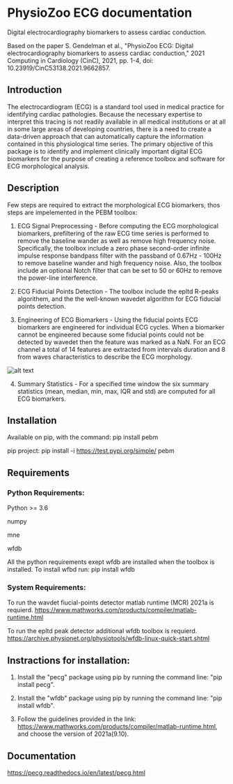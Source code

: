 
# PhysioZoo ECG documentation

Digital electrocardiography biomarkers to assess cardiac conduction.

Based on the paper 
S. Gendelman et al., "PhysioZoo ECG: Digital electrocardiography biomarkers to assess cardiac conduction," 2021 Computing in Cardiology (CinC), 2021, pp. 1-4, doi: 10.23919/CinC53138.2021.9662857.

## Introduction

The electrocardiogram (ECG) is a standard tool used in medical practice for identifying cardiac pathologies. Because the necessary expertise to interpret this tracing is not readily available in all medical institutions or at all in some large areas of developing countries, there is a need to create a data-driven approach that can automatically capture the information contained in this physiological time series. The primary objective of this package is to identify and implement clinically important digital ECG biomarkers for the purpose of creating a reference toolbox and software for ECG morphological analysis.
    
## Description

Few steps are required to extract the morphological ECG biomarkers, thos steps are impelemented in the PEBM toolbox:

1. ECG Signal Preprocessing - Before computing the ECG morphological biomarkers, prefiltering of the raw ECG time series is performed to remove the baseline wander as well as remove high frequency noise. Specifically, the toolbox include a zero phase second-order infinite impulse response bandpass filter with the passband of 0.67Hz - 100Hz to remove baseline wander and high frequency noise. Also, the toolbox include an optional Notch filter that can be set to 50 or 60Hz to remove the power-line interference.

2. ECG Fiducial Points Detection - The toolbox include the epltd R-peaks algorithem, and the the well-known wavedet algorithm for ECG fiducial points  detection. 

3. Engineering of ECG Biomarkers - Using the fiducial points ECG biomarkers are engineered for individual ECG cycles. When a biomarker cannot be engineered because some fiducial points could not be detected by wavedet then the feature was marked as a NaN. For an ECG channel a total of 14 features are extracted from intervals duration and 8 from waves characteristics to describe the ECG morphology.

![alt text](https://github.com/SheinaG/pebm_new/blob/master/ecg_wth_bio.png?raw=true)

4. Summary Statistics - For a specified time window the six summary statistics (mean, median, min, max, IQR and std) are computed for all ECG biomarkers.


## Installation

Available on pip, with the command: 
pip install pebm

pip project: pip install -i https://test.pypi.org/simple/ pebm

## Requirements

### Python Requirements:

Python >= 3.6

numpy 

mne 

wfdb 

All the python requirements exept wfdb are installed when the toolbox is installed. To install wfbd run: pip install wfdb
### System Requirements:

To run the wavdet fiucial-points detector matlab runtime (MCR) 2021a is requierd. https://www.mathworks.com/products/compiler/matlab-runtime.html

To run the epltd peak detector additional wfdb toolbox is requierd. https://archive.physionet.org/physiotools/wfdb-linux-quick-start.shtml

## Instractions for installation:

1. Install the "pecg" package using pip by running the command line: "pip install pecg".

2. Install the "wfdb" package using pip by running the command line: "pip install wfdb".

3. Follow the guidelines provided in the link: https://www.mathworks.com/products/compiler/matlab-runtime.html, and choose the version of 2021a(9.10).

## Documentation

https://pecg.readthedocs.io/en/latest/pecg.html
